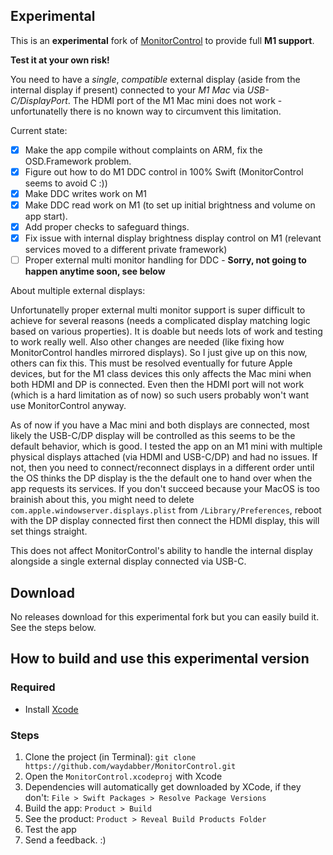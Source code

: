 ## Experimental

This is an **experimental** fork of [MonitorControl](https://github.com/MonitorControl/MonitorControl) to provide full **M1 support**.

**Test it at your own risk!**

You need to have a *single*, *compatible* external display (aside from the internal display if present) connected to your *M1 Mac* via *USB-C/DisplayPort*. The HDMI port of the M1 Mac mini does not work - unfortunatelly there is no known way to circumvent this limitation.

Current state:

- [x] Make the app compile without complaints on ARM, fix the OSD.Framework problem.
- [x] Figure out how to do M1 DDC control in 100% Swift (MonitorControl seems to avoid C :))
- [x] Make DDC writes work on M1
- [x] Make DDC read work on M1 (to set up initial brightness and volume on app start).
- [x] Add proper checks to safeguard things.
- [x] Fix issue with internal display brightness display control on M1 (relevant services moved to a different private framework)
- [ ] Proper external multi monitor handling for DDC - **Sorry, not going to happen anytime soon, see below**

About multiple external displays:

Unfortunatelly proper external multi monitor support is super difficult to achieve for several reasons (needs a complicated display matching logic based on various properties). It is doable but needs lots of work and testing to work really well. Also other changes are needed (like fixing how MonitorControl handles mirrored displays). So I just give up on this now, others can fix this. This must be resolved eventually for future Apple devices, but for the M1 class devices this only affects the Mac mini when both HDMI and DP is connected. Even then the HDMI port will not work (which is a hard limitation as of now) so such users probably won't want use MonitorControl anyway.

As of now if you have a Mac mini and both displays are connected, most likely the USB-C/DP display will be controlled as this seems to be the default behavior, which is good. I tested the app on an M1 mini with multiple physical displays attached (via HDMI and USB-C/DP) and had no issues. If not, then you need to connect/reconnect displays in a different order until the OS thinks the DP display is the the default one to hand over when the app requests its services. If you don't succeed because your MacOS is too brainish about this, you might need to delete `com.apple.windowserver.displays.plist` from `/Library/Preferences`, reboot with the DP display connected first then connect the HDMI display, this will set things straight.

This does not affect MonitorControl's ability to handle the internal display alongside a single external display connected via USB-C.

## Download

No releases download for this experimental fork but you can easily build it. See the steps below.

## How to build and use this experimental version

### Required

* Install [Xcode](https://developer.apple.com/xcode/)

### Steps

1. Clone the project (in Terminal): `git clone https://github.com/waydabber/MonitorControl.git`
1. Open the `MonitorControl.xcodeproj` with Xcode
1. Dependencies will automatically get downloaded by XCode, if they don't: `File > Swift Packages > Resolve Package Versions`
1. Build the app: `Product > Build`
1. See the product: `Product > Reveal Build Products Folder`
1. Test the app
1. Send a feedback. :)


